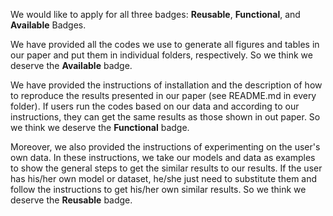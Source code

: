 We would like to apply for all three badges: **Reusable**, **Functional**, and **Available** Badges.

We have provided all the codes we use to generate all figures and tables in our paper and put them in individual folders, respectively. So we think we deserve the **Available** badge. 

We have provided the instructions of installation and the description of how to reproduce the results presented in our paper (see README.md in every folder). If users run the codes based on our data and according to our instructions, they can get the same results as those shown in out paper. So we think we deserve the **Functional** badge.

Moreover, we also provided the instructions of experimenting on the user's own data. In these instructions, we take our models and data as examples to show the general steps to get the similar results to our results. If the user has his/her own model or dataset, he/she just need to substitute them and follow the instructions to get his/her own similar results. So we think we deserve the **Reusable** badge.





